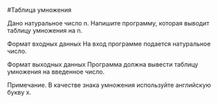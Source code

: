 #Таблица умножения

Дано натуральное число n. Напишите программу, которая выводит таблицу умножения на n.

Формат входных данных
На вход программе подается натуральное число.

Формат выходных данных
Программа должна вывести таблицу умножения на введенное число.

Примечание. В качестве знака умножения используйте английскую букву x.